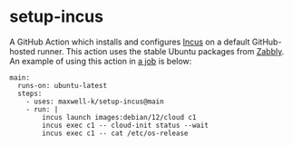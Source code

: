 # setup-incus

A GitHub Action which installs and configures [Incus] on a default GitHub-hosted
runner. This action uses the stable Ubuntu packages from [Zabbly]. An example of
using this action in [a job] is below:

<!-- embedme .github/workflows/readme.yaml#L2-L9 -->

```
main:
  runs-on: ubuntu-latest
  steps:
    - uses: maxwell-k/setup-incus@main
    - run: |
        incus launch images:debian/12/cloud c1
        incus exec c1 -- cloud-init status --wait
        incus exec c1 -- cat /etc/os-release
```

[Zabbly]: https://github.com/zabbly/incus
[Incus]: https://github.com/lxc/incus
[a job]: /.github/workflows/readme.yaml#L2

<!--
README.md
Copyright 2024 Keith Maxwell
SPDX-License-Identifier: CC0-1.0
-->

<!-- vim: set filetype=markdown.embedme.htmlCommentNoSpell : -->

